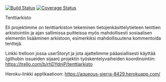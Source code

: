 [![Build Status](https://travis-ci.org/Corvidian/tenttiarkisto.svg?branch=master)](https://travis-ci.org/Corvidian/tenttiarkisto)
[![Coverage Status](https://img.shields.io/coveralls/Corvidian/tenttiarkisto.svg)](https://coveralls.io/r/Corvidian/tenttiarkisto)

Tenttiarkisto

Eli projektimme on tenttiarkiston tekeminen tietojenkäsittelytieteen tenttien arkistointiin ja ajan sallimissa puitteissa myös mahdollisesti sosiaalisen elementin lisääminen arkistoon, esimerkiksi mahdollisuutena kommentoida tenttejä.

Linkki trelloon jossa userStoryt ja jota ajattelimme pääasiallisesti käyttää (githubin issueiden sijaan) projektin työskentelyvaiheiden koordinointiin: https://trello.com/b/rhDYdnjP/tenttiarkisto

Heroku-linkki applikaatioon: https://aqueous-sierra-8429.herokuapp.com/